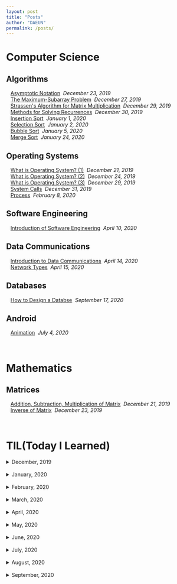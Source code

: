 ```yaml
---
layout: post
title: "Posts"
author: "DAEUN"
permalink: /posts/
---
```


# Computer Science
## Algorithms
&nbsp;&nbsp;&nbsp;[Asymptotic Notation](../_posts/2019-12-23-asymptotic-notation.md)&nbsp;&nbsp;_December 23, 2019_<br>
&nbsp;&nbsp;&nbsp;[The Maximum-Subarray Problem](../_posts/2019-12-27-the-maximum-subarray-problem.md)&nbsp;&nbsp;_December 27, 2019_<br>
&nbsp;&nbsp;&nbsp;[Strassen's Algorithm for Matrix Multiplication](../_posts/2019-12-29-strassen's-algorithm.md)&nbsp;&nbsp;_December 29, 2019_<br>
&nbsp;&nbsp;&nbsp;[Methods for Solving Recurrences](../_posts/2019-12-30-methods-for-solving-recurrences.md)&nbsp;&nbsp;_December 30, 2019_<br>
&nbsp;&nbsp;&nbsp;[Insertion Sort](../_posts/2020-01-01-insertion-sort.md)&nbsp;&nbsp;_January 1, 2020_<br>
&nbsp;&nbsp;&nbsp;[Selection Sort](../_posts/2020-01-02-selection-sort.md)&nbsp;&nbsp;_January 2, 2020_<br>
&nbsp;&nbsp;&nbsp;[Bubble Sort](../_posts/2020-01-05-bubble-sort.md)&nbsp;&nbsp;_January 5, 2020_<br>
&nbsp;&nbsp;&nbsp;[Merge Sort](../_posts/2020-01-24-merge-sort.md)&nbsp;&nbsp;_January 24, 2020_<br>

## Operating Systems
&nbsp;&nbsp;&nbsp;[What is Operating System? (1)](../_posts/2019-12-21-what-is-operating-systems.md)&nbsp;&nbsp;_December 21, 2019_<br>
&nbsp;&nbsp;&nbsp;[What is Operating System? (2)](../_posts/2019-12-24-what-is-operating-systems-vol2.md)&nbsp;&nbsp;_December 24, 2019_<br>
&nbsp;&nbsp;&nbsp;[What is Operating System? (3)](../_posts/2019-12-29-what-is-operating-systems-vol3.md)&nbsp;&nbsp;_December 29, 2019_<br>
&nbsp;&nbsp;&nbsp;[System Calls](../_posts/2019-12-31-system-call.md)&nbsp;&nbsp;_December 31, 2019_<br>
&nbsp;&nbsp;&nbsp;[Process](../_posts/2020-02-08-process.md)&nbsp;&nbsp;_February 8, 2020_<br>

## Software Engineering
&nbsp;&nbsp;&nbsp;[Introduction of Software Engineering](../_posts/2020-04-10-intro-of-software-engineering.md)&nbsp;&nbsp;_April 10, 2020_<br>

## Data Communications
&nbsp;&nbsp;&nbsp;[Introduction to Data Communications](../_posts/2020-04-14-intro-to-data-com.md)&nbsp;&nbsp;_April 14, 2020_<br>
&nbsp;&nbsp;&nbsp;[Network Types](../_posts/2020-04-15-network-types.md)&nbsp;&nbsp;_April 15, 2020_<br>

## Databases
&nbsp;&nbsp;&nbsp;[How to Design a Databse](../_posts/2020-09-17-how-to-design-a-database.md)&nbsp;&nbsp;_September 17, 2020_<br>

## Android
&nbsp;&nbsp;&nbsp;[Animation](../_posts/2020-07-04-animation.md)&nbsp;&nbsp;_July 4, 2020_<br>

<br>

# Mathematics
## Matrices
&nbsp;&nbsp;&nbsp;[Addition, Subtraction, Multiplication of Matrix](../_posts/2019-12-21-matrix.md)&nbsp;&nbsp;_December 21, 2019_<br>
&nbsp;&nbsp;&nbsp;[Inverse of Matrix](../_posts/2019-12-23-inverse-of-matrix.md)&nbsp;&nbsp;_December 23, 2019_<br>

<br>

# TIL(Today I Learned)

<details>
	<summary> December, 2019 </summary> <br>
&nbsp;&nbsp;&nbsp;<a href="/2019-12-22/TIL">191222 - TIL</a>&nbsp;&nbsp;<i>December 22, 2019</i> <br>
&nbsp;&nbsp;&nbsp;<a href="/2019-12-23/TIL">191223 - TIL</a>&nbsp;&nbsp;<i>December 23, 2019</i> <br>
&nbsp;&nbsp;&nbsp;<a href="/2019-12-24/TIL">191224 - TIL</a>&nbsp;&nbsp;<i>December 24, 2019</i> <br>
&nbsp;&nbsp;&nbsp;<a href="/2019-12-25/TIL">191225 - TIL</a>&nbsp;&nbsp;<i>December 25, 2019</i> <br>
&nbsp;&nbsp;&nbsp;<a href="/2019-12-26/TIL">191226 - TIL</a>&nbsp;&nbsp;<i>December 26, 2019</i> <br>
&nbsp;&nbsp;&nbsp;<a href="/2019-12-27/TIL">191227 - TIL</a>&nbsp;&nbsp;<i>December 27, 2019</i> <br>
&nbsp;&nbsp;&nbsp;<a href="/2019-12-28/TIL">191228 - TIL</a>&nbsp;&nbsp;<i>December 28, 2019</i> <br>
&nbsp;&nbsp;&nbsp;<a href="/2019-12-29/TIL">191229 - TIL</a>&nbsp;&nbsp;<i>December 29, 2019</i> <br>
&nbsp;&nbsp;&nbsp;<a href="/2019-12-30/TIL">191230 - TIL</a>&nbsp;&nbsp;<i>December 30, 2019</i> <br>
&nbsp;&nbsp;&nbsp;<a href="/2019-12-31/TIL">191231 - TIL</a>&nbsp;&nbsp;<i>December 31, 2019</i> <br>
</details><br>

<details>
	<summary> January, 2020 </summary> <br>
&nbsp;&nbsp;&nbsp;<a href="/2020-01-01/TIL">200101 - TIL</a>&nbsp;&nbsp;<i>January 1, 2020</i> <br>
&nbsp;&nbsp;&nbsp;<a href="/2020-01-02/TIL">200102 - TIL</a>&nbsp;&nbsp;<i>January 2, 2020</i> <br>
&nbsp;&nbsp;&nbsp;<a href="/2020-01-03/TIL">200103 - TIL</a>&nbsp;&nbsp;<i>January 3, 2020</i> <br>
&nbsp;&nbsp;&nbsp;<a href="/2020-01-04/TIL">200104 - TIL</a>&nbsp;&nbsp;<i>January 4, 2020</i> <br>
&nbsp;&nbsp;&nbsp;<a href="/2020-01-05/TIL">200105 - TIL</a>&nbsp;&nbsp;<i>January 5, 2020</i> <br>
&nbsp;&nbsp;&nbsp;<a href="/2020-01-06/TIL">200106 - TIL</a>&nbsp;&nbsp;<i>January 6, 2020</i> <br>
&nbsp;&nbsp;&nbsp;<a href="/2020-01-07/TIL">200107 - TIL</a>&nbsp;&nbsp;<i>January 7, 2020</i> <br>
&nbsp;&nbsp;&nbsp;<a href="/2020-01-08/TIL">200108 - TIL</a>&nbsp;&nbsp;<i>January 8, 2020</i> <br>
&nbsp;&nbsp;&nbsp;<a href="/2020-01-09/TIL">200109 - TIL</a>&nbsp;&nbsp;<i>January 9, 2020</i> <br>
&nbsp;&nbsp;&nbsp;<a href="/2020-01-10/TIL">200110 - TIL</a>&nbsp;&nbsp;<i>January 10, 2020</i> <br>
&nbsp;&nbsp;&nbsp;<a href="/2020-01-11/TIL">200111 - TIL</a>&nbsp;&nbsp;<i>January 11, 2020</i> <br>
&nbsp;&nbsp;&nbsp;<a href="/2020-01-12/TIL">200112 - TIL</a>&nbsp;&nbsp;<i>January 12, 2020</i> <br>
&nbsp;&nbsp;&nbsp;<a href="/2020-01-13/TIL">200113 - TIL</a>&nbsp;&nbsp;<i>January 13, 2020</i> <br>
&nbsp;&nbsp;&nbsp;<a href="/2020-01-14/TIL">200114 - TIL</a>&nbsp;&nbsp;<i>January 14, 2020</i> <br>
&nbsp;&nbsp;&nbsp;<a href="/2020-01-15/TIL">200115 - TIL</a>&nbsp;&nbsp;<i>January 15, 2020</i> <br>
&nbsp;&nbsp;&nbsp;<a href="/2020-01-16/TIL">200116 - TIL</a>&nbsp;&nbsp;<i>January 16, 2020</i> <br>
&nbsp;&nbsp;&nbsp;<a href="/2020-01-17/TIL">200117 - TIL</a>&nbsp;&nbsp;<i>January 17, 2020</i> <br>
&nbsp;&nbsp;&nbsp;<a href="/2020-01-18/TIL">200118 - TIL</a>&nbsp;&nbsp;<i>January 18, 2020</i> <br>
&nbsp;&nbsp;&nbsp;<a href="/2020-01-19/TIL">200119 - TIL</a>&nbsp;&nbsp;<i>January 19, 2020</i> <br>
&nbsp;&nbsp;&nbsp;<a href="/2020-01-20/TIL">200120 - TIL</a>&nbsp;&nbsp;<i>January 20, 2020</i> <br>
&nbsp;&nbsp;&nbsp;<a href="/2020-01-21/TIL">200121 - TIL</a>&nbsp;&nbsp;<i>January 21, 2020</i> <br>
&nbsp;&nbsp;&nbsp;<a href="/2020-01-22/TIL">200122 - TIL</a>&nbsp;&nbsp;<i>January 22, 2020</i> <br>
&nbsp;&nbsp;&nbsp;<a href="/2020-01-23/TIL">200123 - TIL</a>&nbsp;&nbsp;<i>January 23, 2020</i> <br>
&nbsp;&nbsp;&nbsp;<a href="/2020-01-24/TIL">200124 - TIL</a>&nbsp;&nbsp;<i>January 24, 2020</i> <br>
&nbsp;&nbsp;&nbsp;<a href="/2020-01-25/TIL">200125 - TIL</a>&nbsp;&nbsp;<i>January 25, 2020</i> <br>
&nbsp;&nbsp;&nbsp;<a href="/2020-01-26/TIL">200126 - TIL</a>&nbsp;&nbsp;<i>January 26, 2020</i> <br>
&nbsp;&nbsp;&nbsp;<a href="/2020-01-27/TIL">200127 - TIL</a>&nbsp;&nbsp;<i>January 27, 2020</i> <br>
&nbsp;&nbsp;&nbsp;<a href="/2020-01-28/TIL">200128 - TIL</a>&nbsp;&nbsp;<i>January 28, 2020</i> <br>
&nbsp;&nbsp;&nbsp;<a href="/2020-01-29/TIL">200129 - TIL</a>&nbsp;&nbsp;<i>January 29, 2020</i> <br>
&nbsp;&nbsp;&nbsp;<a href="/2020-01-30/TIL">200130 - TIL</a>&nbsp;&nbsp;<i>January 30, 2020</i> <br>
&nbsp;&nbsp;&nbsp;<a href="/2020-01-31/TIL">200131 - TIL</a>&nbsp;&nbsp;<i>January 31, 2020</i> <br>
</details><br>

<details>
	<summary> February, 2020 </summary> <br>
&nbsp;&nbsp;&nbsp;<a href="/2020-02-01/TIL">200201 - TIL</a>&nbsp;&nbsp;<i>February 1, 2020</i> <br>
&nbsp;&nbsp;&nbsp;<a href="/2020-02-02/TIL">200202 - TIL</a>&nbsp;&nbsp;<i>February 2, 2020</i> <br>
&nbsp;&nbsp;&nbsp;<a href="/2020-02-03/TIL">200203 - TIL</a>&nbsp;&nbsp;<i>February 3, 2020</i> <br>
&nbsp;&nbsp;&nbsp;<a href="/2020-02-04/TIL">200204 - TIL</a>&nbsp;&nbsp;<i>February 4, 2020</i> <br>
&nbsp;&nbsp;&nbsp;<a href="/2020-02-05/TIL">200205 - TIL</a>&nbsp;&nbsp;<i>February 5, 2020</i> <br>
&nbsp;&nbsp;&nbsp;<a href="/2020-02-06/TIL">200206 - TIL</a>&nbsp;&nbsp;<i>February 6, 2020</i> <br>
&nbsp;&nbsp;&nbsp;<a href="/2020-02-07/TIL">200207 - TIL</a>&nbsp;&nbsp;<i>February 7, 2020</i> <br>
&nbsp;&nbsp;&nbsp;<a href="/2020-02-08/TIL">200208 - TIL</a>&nbsp;&nbsp;<i>February 8, 2020</i> <br>
&nbsp;&nbsp;&nbsp;<a href="/2020-02-09/TIL">200209 - TIL</a>&nbsp;&nbsp;<i>February 9, 2020</i> <br>
&nbsp;&nbsp;&nbsp;<a href="/2020-02-10/TIL">200210 - TIL</a>&nbsp;&nbsp;<i>February 10, 2020</i> <br>
&nbsp;&nbsp;&nbsp;<a href="/2020-02-11/TIL">200211 - TIL</a>&nbsp;&nbsp;<i>February 11, 2020</i> <br>
&nbsp;&nbsp;&nbsp;<a href="/2020-02-12/TIL">200212 - TIL</a>&nbsp;&nbsp;<i>February 12, 2020</i> <br>
&nbsp;&nbsp;&nbsp;<a href="/2020-02-13/TIL">200213 - TIL</a>&nbsp;&nbsp;<i>February 13, 2020</i> <br>
&nbsp;&nbsp;&nbsp;<a href="/2020-02-14/TIL">200214 - TIL</a>&nbsp;&nbsp;<i>February 14, 2020</i> <br>
&nbsp;&nbsp;&nbsp;<a href="/2020-02-15/TIL">200215 - TIL</a>&nbsp;&nbsp;<i>February 15, 2020</i> <br>
&nbsp;&nbsp;&nbsp;<a href="/2020-02-16/TIL">200216 - TIL</a>&nbsp;&nbsp;<i>February 16, 2020</i> <br>
&nbsp;&nbsp;&nbsp;<a href="/2020-02-17/TIL">200217 - TIL</a>&nbsp;&nbsp;<i>February 17, 2020</i> <br>
&nbsp;&nbsp;&nbsp;<a href="/2020-02-18/TIL">200218 - TIL</a>&nbsp;&nbsp;<i>February 18, 2020</i> <br>
&nbsp;&nbsp;&nbsp;<a href="/2020-02-19/TIL">200219 - TIL</a>&nbsp;&nbsp;<i>February 19, 2020</i> <br>
&nbsp;&nbsp;&nbsp;<a href="/2020-02-20/TIL">200220 - TIL</a>&nbsp;&nbsp;<i>February 20, 2020</i> <br>
&nbsp;&nbsp;&nbsp;<a href="/2020-02-21/TIL">200221 - TIL</a>&nbsp;&nbsp;<i>February 21, 2020</i> <br>
&nbsp;&nbsp;&nbsp;<a href="/2020-02-22/TIL">200222 - TIL</a>&nbsp;&nbsp;<i>February 22, 2020</i> <br>
&nbsp;&nbsp;&nbsp;<a href="/2020-02-23/TIL">200223 - TIL</a>&nbsp;&nbsp;<i>February 23, 2020</i> <br>
&nbsp;&nbsp;&nbsp;<a href="/2020-02-24/TIL">200224 - TIL</a>&nbsp;&nbsp;<i>February 24, 2020</i> <br>
&nbsp;&nbsp;&nbsp;<a href="/2020-02-25/TIL">200225 - TIL</a>&nbsp;&nbsp;<i>February 25, 2020</i> <br>
&nbsp;&nbsp;&nbsp;<a href="/2020-02-26/TIL">200226 - TIL</a>&nbsp;&nbsp;<i>February 26, 2020</i> <br>
&nbsp;&nbsp;&nbsp;<a href="/2020-02-27/TIL">200227 - TIL</a>&nbsp;&nbsp;<i>February 27, 2020</i> <br>
&nbsp;&nbsp;&nbsp;<a href="/2020-02-28/TIL">200228 - TIL</a>&nbsp;&nbsp;<i>February 28, 2020</i> <br>
&nbsp;&nbsp;&nbsp;<a href="/2020-02-29/TIL">200229 - TIL</a>&nbsp;&nbsp;<i>February 29, 2020</i> <br>
</details><br>

<details>
	<summary> March, 2020 </summary> <br>
&nbsp;&nbsp;&nbsp;<a href="/2020-03-01/TIL">200301 - TIL</a>&nbsp;&nbsp;<i>March 1, 2020</i> <br>
&nbsp;&nbsp;&nbsp;<a href="/2020-03-02/TIL">200302 - TIL</a>&nbsp;&nbsp;<i>March 2, 2020</i> <br>
&nbsp;&nbsp;&nbsp;<a href="/2020-03-03/TIL">200303 - TIL</a>&nbsp;&nbsp;<i>March 3, 2020</i> <br>
&nbsp;&nbsp;&nbsp;<a href="/2020-03-04/TIL">200304 - TIL</a>&nbsp;&nbsp;<i>March 4, 2020</i> <br>
&nbsp;&nbsp;&nbsp;<a href="/2020-03-05/TIL">200305 - TIL</a>&nbsp;&nbsp;<i>March 5, 2020</i> <br>
&nbsp;&nbsp;&nbsp;<a href="/2020-03-06/TIL">200306 - TIL</a>&nbsp;&nbsp;<i>March 6, 2020</i> <br>
&nbsp;&nbsp;&nbsp;<a href="/2020-03-07/TIL">200307 - TIL</a>&nbsp;&nbsp;<i>March 7, 2020</i> <br>
&nbsp;&nbsp;&nbsp;<a href="/2020-03-09/TIL">200309 - TIL</a>&nbsp;&nbsp;<i>March 9, 2020</i> <br>
&nbsp;&nbsp;&nbsp;<a href="/2020-03-10/TIL">200310 - TIL</a>&nbsp;&nbsp;<i>March 10, 2020</i> <br>
&nbsp;&nbsp;&nbsp;<a href="/2020-03-11/TIL">200311 - TIL</a>&nbsp;&nbsp;<i>March 11, 2020</i> <br>
&nbsp;&nbsp;&nbsp;<a href="/2020-03-12/TIL">200312 - TIL</a>&nbsp;&nbsp;<i>March 12, 2020</i> <br>
&nbsp;&nbsp;&nbsp;<a href="/2020-03-13/TIL">200313 - TIL</a>&nbsp;&nbsp;<i>March 13, 2020</i> <br>
&nbsp;&nbsp;&nbsp;<a href="/2020-03-14/TIL">200314 - TIL</a>&nbsp;&nbsp;<i>March 14, 2020</i> <br>
&nbsp;&nbsp;&nbsp;<a href="/2020-03-15/TIL">200315 - TIL</a>&nbsp;&nbsp;<i>March 15, 2020</i> <br>
&nbsp;&nbsp;&nbsp;<a href="/2020-03-16/TIL">200316 - TIL</a>&nbsp;&nbsp;<i>March 16, 2020</i> <br>
&nbsp;&nbsp;&nbsp;<a href="/2020-03-17/TIL">200317 - TIL</a>&nbsp;&nbsp;<i>March 17, 2020</i> <br>
&nbsp;&nbsp;&nbsp;<a href="/2020-03-18/TIL">200318 - TIL</a>&nbsp;&nbsp;<i>March 18, 2020</i> <br>
&nbsp;&nbsp;&nbsp;<a href="/2020-03-19/TIL">200319 - TIL</a>&nbsp;&nbsp;<i>March 19, 2020</i> <br>
&nbsp;&nbsp;&nbsp;<a href="/2020-03-20/TIL">200320 - TIL</a>&nbsp;&nbsp;<i>March 20, 2020</i> <br>
&nbsp;&nbsp;&nbsp;<a href="/2020-03-21/TIL">200321 - TIL</a>&nbsp;&nbsp;<i>March 21, 2020</i> <br>
&nbsp;&nbsp;&nbsp;<a href="/2020-03-22/TIL">200322 - TIL</a>&nbsp;&nbsp;<i>March 22, 2020</i> <br>
&nbsp;&nbsp;&nbsp;<a href="/2020-03-23/TIL">200323 - TIL</a>&nbsp;&nbsp;<i>March 23, 2020</i> <br>
&nbsp;&nbsp;&nbsp;<a href="/2020-03-24/TIL">200324 - TIL</a>&nbsp;&nbsp;<i>March 24, 2020</i> <br>
&nbsp;&nbsp;&nbsp;<a href="/2020-03-25/TIL">200325 - TIL</a>&nbsp;&nbsp;<i>March 25, 2020</i> <br>
&nbsp;&nbsp;&nbsp;<a href="/2020-03-26/TIL">200326 - TIL</a>&nbsp;&nbsp;<i>March 26, 2020</i> <br>
&nbsp;&nbsp;&nbsp;<a href="/2020-03-27/TIL">200327 - TIL</a>&nbsp;&nbsp;<i>March 27, 2020</i> <br>
&nbsp;&nbsp;&nbsp;<a href="/2020-03-28/TIL">200328 - TIL</a>&nbsp;&nbsp;<i>March 28, 2020</i> <br>
&nbsp;&nbsp;&nbsp;<a href="/2020-03-29/TIL">200329 - TIL</a>&nbsp;&nbsp;<i>March 29, 2020</i> <br>
&nbsp;&nbsp;&nbsp;<a href="/2020-03-30/TIL">200330 - TIL</a>&nbsp;&nbsp;<i>March 30, 2020</i> <br>
&nbsp;&nbsp;&nbsp;<a href="/2020-03-31/TIL">200331 - TIL</a>&nbsp;&nbsp;<i>March 31, 2020</i> <br>
</details><br>

<details>
	<summary> April, 2020 </summary> <br>
&nbsp;&nbsp;&nbsp;<a href="/2020-04-01/TIL">200401 - TIL</a>&nbsp;&nbsp;<i>April 1, 2020</i> <br>
&nbsp;&nbsp;&nbsp;<a href="/2020-04-02/TIL">200402 - TIL</a>&nbsp;&nbsp;<i>April 2, 2020</i> <br>
&nbsp;&nbsp;&nbsp;<a href="/2020-04-03/TIL">200403 - TIL</a>&nbsp;&nbsp;<i>April 3, 2020</i> <br>
&nbsp;&nbsp;&nbsp;<a href="/2020-04-04/TIL">200404 - TIL</a>&nbsp;&nbsp;<i>April 4, 2020</i> <br>
&nbsp;&nbsp;&nbsp;<a href="/2020-04-05/TIL">200405 - TIL</a>&nbsp;&nbsp;<i>April 5, 2020</i> <br>
&nbsp;&nbsp;&nbsp;<a href="/2020-04-06/TIL">200406 - TIL</a>&nbsp;&nbsp;<i>April 6, 2020</i> <br>
&nbsp;&nbsp;&nbsp;<a href="/2020-04-07/TIL">200407 - TIL</a>&nbsp;&nbsp;<i>April 7, 2020</i> <br>
&nbsp;&nbsp;&nbsp;<a href="/2020-04-08/TIL">200408 - TIL</a>&nbsp;&nbsp;<i>April 8, 2020</i> <br>
&nbsp;&nbsp;&nbsp;<a href="/2020-04-09/TIL">200409 - TIL</a>&nbsp;&nbsp;<i>April 9, 2020</i> <br>
&nbsp;&nbsp;&nbsp;<a href="/2020-04-11/TIL">200411 - TIL</a>&nbsp;&nbsp;<i>April 11, 2020</i> <br>
&nbsp;&nbsp;&nbsp;<a href="/2020-04-12/TIL">200412 - TIL</a>&nbsp;&nbsp;<i>April 12, 2020</i> <br>
&nbsp;&nbsp;&nbsp;<a href="/2020-04-13/TIL">200413 - TIL</a>&nbsp;&nbsp;<i>April 13, 2020</i> <br>
&nbsp;&nbsp;&nbsp;<a href="/2020-04-14/TIL">200414 - TIL</a>&nbsp;&nbsp;<i>April 14, 2020</i> <br>
&nbsp;&nbsp;&nbsp;<a href="/2020-04-15/TIL">200415 - TIL</a>&nbsp;&nbsp;<i>April 15, 2020</i> <br>
&nbsp;&nbsp;&nbsp;<a href="/2020-04-16/TIL">200416 - TIL</a>&nbsp;&nbsp;<i>April 16, 2020</i> <br>
&nbsp;&nbsp;&nbsp;<a href="/2020-04-17/TIL">200417 - TIL</a>&nbsp;&nbsp;<i>April 17, 2020</i> <br>
&nbsp;&nbsp;&nbsp;<a href="/2020-04-18/TIL">200418 - TIL</a>&nbsp;&nbsp;<i>April 18, 2020</i> <br>
&nbsp;&nbsp;&nbsp;<a href="/2020-04-19/TIL">200419 - TIL</a>&nbsp;&nbsp;<i>April 19, 2020</i> <br>
&nbsp;&nbsp;&nbsp;<a href="/2020-04-20/TIL">200420 - TIL</a>&nbsp;&nbsp;<i>April 20, 2020</i> <br>
&nbsp;&nbsp;&nbsp;<a href="/2020-04-21/TIL">200421 - TIL</a>&nbsp;&nbsp;<i>April 21, 2020</i> <br>
&nbsp;&nbsp;&nbsp;<a href="/2020-04-22/TIL">200422 - TIL</a>&nbsp;&nbsp;<i>April 22, 2020</i> <br>
&nbsp;&nbsp;&nbsp;<a href="/2020-04-24/TIL">200424 - TIL</a>&nbsp;&nbsp;<i>April 24, 2020</i> <br>
&nbsp;&nbsp;&nbsp;<a href="/2020-04-25/TIL">200425 - TIL</a>&nbsp;&nbsp;<i>April 25, 2020</i> <br>
&nbsp;&nbsp;&nbsp;<a href="/2020-04-27/TIL">200427 - TIL</a>&nbsp;&nbsp;<i>April 27, 2020</i> <br>
&nbsp;&nbsp;&nbsp;<a href="/2020-04-28/TIL">200428 - TIL</a>&nbsp;&nbsp;<i>April 28, 2020</i> <br>
&nbsp;&nbsp;&nbsp;<a href="/2020-04-30/TIL">200430 - TIL</a>&nbsp;&nbsp;<i>April 30, 2020</i> <br>
</details><br>

<details>
	<summary> May, 2020 </summary> <br>
&nbsp;&nbsp;&nbsp;<a href="/2020-05-01/TIL">200501 - TIL</a>&nbsp;&nbsp;<i>May 1, 2020</i> <br>
&nbsp;&nbsp;&nbsp;<a href="/2020-05-05/TIL">200505 - TIL</a>&nbsp;&nbsp;<i>May 5, 2020</i> <br>
&nbsp;&nbsp;&nbsp;<a href="/2020-05-06/TIL">200506 - TIL</a>&nbsp;&nbsp;<i>May 6, 2020</i> <br>
&nbsp;&nbsp;&nbsp;<a href="/2020-05-07/TIL">200507 - TIL</a>&nbsp;&nbsp;<i>May 7, 2020</i> <br>
&nbsp;&nbsp;&nbsp;<a href="/2020-05-08/TIL">200508 - TIL</a>&nbsp;&nbsp;<i>May 8, 2020</i> <br>
&nbsp;&nbsp;&nbsp;<a href="/2020-05-09/TIL">200509 - TIL</a>&nbsp;&nbsp;<i>May 9, 2020</i> <br>
&nbsp;&nbsp;&nbsp;<a href="/2020-05-10/TIL">200510 - TIL</a>&nbsp;&nbsp;<i>May 10, 2020</i> <br>
&nbsp;&nbsp;&nbsp;<a href="/2020-05-13/TIL">200513 - TIL</a>&nbsp;&nbsp;<i>May 13, 2020</i> <br>
&nbsp;&nbsp;&nbsp;<a href="/2020-05-14/TIL">200514 - TIL</a>&nbsp;&nbsp;<i>May 14, 2020</i> <br>
&nbsp;&nbsp;&nbsp;<a href="/2020-05-15/TIL">200515 - TIL</a>&nbsp;&nbsp;<i>May 15, 2020</i> <br>
&nbsp;&nbsp;&nbsp;<a href="/2020-05-16/TIL">200516 - TIL</a>&nbsp;&nbsp;<i>May 16, 2020</i> <br>
&nbsp;&nbsp;&nbsp;<a href="/2020-05-17/TIL">200517 - TIL</a>&nbsp;&nbsp;<i>May 17, 2020</i> <br>
&nbsp;&nbsp;&nbsp;<a href="/2020-05-18/TIL">200518 - TIL</a>&nbsp;&nbsp;<i>May 18, 2020</i> <br>
&nbsp;&nbsp;&nbsp;<a href="/2020-05-25/TIL">200525 - TIL</a>&nbsp;&nbsp;<i>May 25, 2020</i> <br>
&nbsp;&nbsp;&nbsp;<a href="/2020-05-26/TIL">200526 - TIL</a>&nbsp;&nbsp;<i>May 26, 2020</i> <br>
&nbsp;&nbsp;&nbsp;<a href="/2020-05-27/TIL">200527 - TIL</a>&nbsp;&nbsp;<i>May 27, 2020</i> <br>
&nbsp;&nbsp;&nbsp;<a href="/2020-05-28/TIL">200528 - TIL</a>&nbsp;&nbsp;<i>May 28, 2020</i> <br>
</details><br>

<details>
	<summary> June, 2020 </summary> <br>
&nbsp;&nbsp;&nbsp;<a href="/2020-06-08/TIL">200608 - TIL</a>&nbsp;&nbsp;<i>June 8, 2020</i> <br>
&nbsp;&nbsp;&nbsp;<a href="/2020-06-09/TIL">200609 - TIL</a>&nbsp;&nbsp;<i>June 9, 2020</i> <br>
&nbsp;&nbsp;&nbsp;<a href="/2020-06-10/TIL">200610 - TIL</a>&nbsp;&nbsp;<i>June 10, 2020</i> <br>
&nbsp;&nbsp;&nbsp;<a href="/2020-06-11/TIL">200611 - TIL</a>&nbsp;&nbsp;<i>June 11, 2020</i> <br>
&nbsp;&nbsp;&nbsp;<a href="/2020-06-12/TIL">200612 - TIL</a>&nbsp;&nbsp;<i>June 12, 2020</i> <br>
&nbsp;&nbsp;&nbsp;<a href="/2020-06-13/TIL">200613 - TIL</a>&nbsp;&nbsp;<i>June 13, 2020</i> <br>
&nbsp;&nbsp;&nbsp;<a href="/2020-06-14/TIL">200614 - TIL</a>&nbsp;&nbsp;<i>June 14, 2020</i> <br>
&nbsp;&nbsp;&nbsp;<a href="/2020-06-15/TIL">200615 - TIL</a>&nbsp;&nbsp;<i>June 15, 2020</i> <br>
&nbsp;&nbsp;&nbsp;<a href="/2020-06-16/TIL">200616 - TIL</a>&nbsp;&nbsp;<i>June 16, 2020</i> <br>
&nbsp;&nbsp;&nbsp;<a href="/2020-06-18/TIL">200618 - TIL</a>&nbsp;&nbsp;<i>June 18, 2020</i> <br>
&nbsp;&nbsp;&nbsp;<a href="/2020-06-19/TIL">200619 - TIL</a>&nbsp;&nbsp;<i>June 19, 2020</i> <br>
&nbsp;&nbsp;&nbsp;<a href="/2020-06-26/TIL">200626 - TIL</a>&nbsp;&nbsp;<i>June 26, 2020</i> <br>
&nbsp;&nbsp;&nbsp;<a href="/2020-06-27/TIL">200627 - TIL</a>&nbsp;&nbsp;<i>June 27, 2020</i> <br>
&nbsp;&nbsp;&nbsp;<a href="/2020-06-28/TIL">200628 - TIL</a>&nbsp;&nbsp;<i>June 28, 2020</i> <br>
&nbsp;&nbsp;&nbsp;<a href="/2020-06-29/TIL">200629 - TIL</a>&nbsp;&nbsp;<i>June 29, 2020</i> <br>
&nbsp;&nbsp;&nbsp;<a href="/2020-06-30/TIL">200630 - TIL</a>&nbsp;&nbsp;<i>June 30, 2020</i> <br>
</details><br>

<details>
	<summary> July, 2020 </summary> <br>
&nbsp;&nbsp;&nbsp;<a href="/2020-07-01/TIL">200701 - TIL</a>&nbsp;&nbsp;<i>July 1, 2020</i> <br>
&nbsp;&nbsp;&nbsp;<a href="/2020-07-04/TIL">200704 - TIL</a>&nbsp;&nbsp;<i>July 4, 2020</i> <br>
&nbsp;&nbsp;&nbsp;<a href="/2020-07-07/TIL">200707 - TIL</a>&nbsp;&nbsp;<i>July 7, 2020</i> <br>
&nbsp;&nbsp;&nbsp;<a href="/2020-07-08/TIL">200708 - TIL</a>&nbsp;&nbsp;<i>July 8, 2020</i> <br>
&nbsp;&nbsp;&nbsp;<a href="/2020-07-23/TIL">200723 - TIL</a>&nbsp;&nbsp;<i>July 23, 2020</i> <br>
&nbsp;&nbsp;&nbsp;<a href="/2020-07-24/TIL">200724 - TIL</a>&nbsp;&nbsp;<i>July 24, 2020</i> <br>
&nbsp;&nbsp;&nbsp;<a href="/2020-07-27/TIL">200727 - TIL</a>&nbsp;&nbsp;<i>July 27, 2020</i> <br>
&nbsp;&nbsp;&nbsp;<a href="/2020-07-28/TIL">200728 - TIL</a>&nbsp;&nbsp;<i>July 28, 2020</i> <br>
&nbsp;&nbsp;&nbsp;<a href="/2020-07-29/TIL">200729 - TIL</a>&nbsp;&nbsp;<i>July 29, 2020</i> <br>
&nbsp;&nbsp;&nbsp;<a href="/2020-07-30/TIL">200730 - TIL</a>&nbsp;&nbsp;<i>July 30, 2020</i> <br>
</details><br>

<details>
	<summary> August, 2020 </summary> <br>
&nbsp;&nbsp;&nbsp;<a href="/2020-08-16/TIL">200816 - TIL</a>&nbsp;&nbsp;<i>August 16, 2020</i> <br>
&nbsp;&nbsp;&nbsp;<a href="/2020-08-17/TIL">200817 - TIL</a>&nbsp;&nbsp;<i>August 17, 2020</i> <br>
&nbsp;&nbsp;&nbsp;<a href="/2020-08-18/TIL">200818 - TIL</a>&nbsp;&nbsp;<i>August 18, 2020</i> <br>
&nbsp;&nbsp;&nbsp;<a href="/2020-08-19/TIL">200819 - TIL</a>&nbsp;&nbsp;<i>August 19, 2020</i> <br>
&nbsp;&nbsp;&nbsp;<a href="/2020-08-20/TIL">200820 - TIL</a>&nbsp;&nbsp;<i>August 20, 2020</i> <br>
&nbsp;&nbsp;&nbsp;<a href="/2020-08-22/TIL">200822 - TIL</a>&nbsp;&nbsp;<i>August 22, 2020</i> <br>
&nbsp;&nbsp;&nbsp;<a href="/2020-08-24/TIL">200824 - TIL</a>&nbsp;&nbsp;<i>August 24, 2020</i> <br>
&nbsp;&nbsp;&nbsp;<a href="/2020-08-25/TIL">200825 - TIL</a>&nbsp;&nbsp;<i>August 25, 2020</i> <br>
&nbsp;&nbsp;&nbsp;<a href="/2020-08-26/TIL">200826 - TIL</a>&nbsp;&nbsp;<i>August 26, 2020</i> <br>
&nbsp;&nbsp;&nbsp;<a href="/2020-08-27/TIL">200827 - TIL</a>&nbsp;&nbsp;<i>August 27, 2020</i> <br>
&nbsp;&nbsp;&nbsp;<a href="/2020-08-28/TIL">200828 - TIL</a>&nbsp;&nbsp;<i>August 28, 2020</i> <br>
</details><br>

<details>
	<summary> September, 2020 </summary> <br>
&nbsp;&nbsp;&nbsp;<a href="/2020-09-10/TIL">200910 - TIL</a>&nbsp;&nbsp;<i>September 10, 2020</i> <br>
&nbsp;&nbsp;&nbsp;<a href="/2020-09-17/TIL">200917 - TIL</a>&nbsp;&nbsp;<i>September 17, 2020</i> <br>
&nbsp;&nbsp;&nbsp;<a href="/2020-09-18/TIL">200918 - TIL</a>&nbsp;&nbsp;<i>September 18, 2020</i> <br>
</details><br>